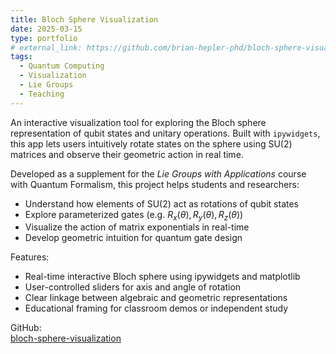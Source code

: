 ```yaml
---
title: Bloch Sphere Visualization
date: 2025-03-15
type: portfolio
# external_link: https://github.com/brian-hepler-phd/bloch-sphere-visualization
tags:
  - Quantum Computing
  - Visualization
  - Lie Groups
  - Teaching
---
```


An interactive visualization tool for exploring the Bloch sphere representation of qubit states and unitary operations. Built with `ipywidgets`, this app lets users intuitively rotate states on the sphere using SU(2) matrices and observe their geometric action in real time.

<!--more-->

Developed as a supplement for the *Lie Groups with Applications* course with Quantum Formalism, this project helps students and researchers:

- Understand how elements of SU(2) act as rotations of qubit states
- Explore parameterized gates (e.g.  $R_x(\theta), R_y(\theta), R_z(\theta)$)
- Visualize the action of matrix exponentials in real-time
- Develop geometric intuition for quantum gate design

Features:

- Real-time interactive Bloch sphere using ipywidgets and matplotlib
- User-controlled sliders for axis and angle of rotation
- Clear linkage between algebraic and geometric representations
- Educational framing for classroom demos or independent study

GitHub:  
[bloch-sphere-visualization](https://github.com/brian-hepler-phd/bloch-sphere-visualization)